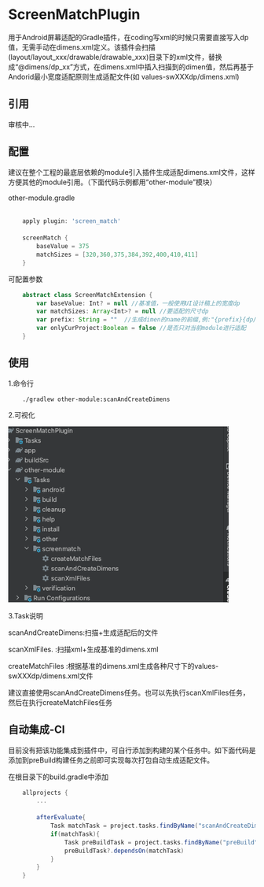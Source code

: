 # ScreenMatchPlugin
用于Android屏幕适配的Gradle插件，在coding写xml的时候只需要直接写入dp值，无需手动在dimens.xml定义。该插件会扫描(layout/layout_xxx/drawable/drawable_xxx)目录下的xml文件，替换成“@dimens/dp_xx”方式，在dimens.xml中插入扫描到的dimen值，然后再基于Andorid最小宽度适配原则生成适配文件(如 values-swXXXdp/dimens.xml)

## 引用
审核中...

## 配置
建议在整个工程的最底层依赖的module引入插件生成适配dimens.xml文件，这样方便其他的module引用。（下面代码示例都用“other-module”模块）

other-module.gradle
```gradle

    apply plugin: 'screen_match'

    screenMatch {
        baseValue = 375
        matchSizes = [320,360,375,384,392,400,410,411]
    }

```
可配置参数
```gradle
    abstract class ScreenMatchExtension {
        var baseValue: Int? = null //基准值，一般使用UI设计稿上的宽度dp
        var matchSizes: Array<Int>? = null //要适配的尺寸dp
        var prefix: String = ""  //生成dimen的name的前缀,例:"{prefix}{dp/sp}_100 ",如果未设置，则默认未"{dp/sp}_100"
        var onlyCurProject:Boolean = false //是否只对当前module进行适配
    }
```
## 使用
1.命令行  
```shell
    ./gradlew other-module:scanAndCreateDimens
```

2.可视化  
  
![Image text](https://raw.githubusercontent.com/zcys12173/ScreenMatchPlugin/main/images/task_position.png)  

3.Task说明  

scanAndCreateDimens:扫描+生成适配后的文件  

scanXmlFiles.      :扫描xml+生成基准的dimens.xml  

createMatchFiles   :根据基准的dimens.xml生成各种尺寸下的values-swXXXdp/dimens.xml文件  

建议直接使用scanAndCreateDimens任务。也可以先执行scanXmlFiles任务，然后在执行createMatchFiles任务  


## 自动集成-CI  

目前没有把该功能集成到插件中，可自行添加到构建的某个任务中。如下面代码是添加到preBuild构建任务之前即可实现每次打包自动生成适配文件。

在根目录下的build.gradle中添加  

```gradle
    allprojects {
        ...
        
        afterEvaluate{
            Task matchTask = project.tasks.findByName("scanAndCreateDimens")
            if(matchTask){
                Task preBuildTask = project.tasks.findByName("preBuild")
                preBuildTask?.dependsOn(matchTask)
            }
        }
    }
```
